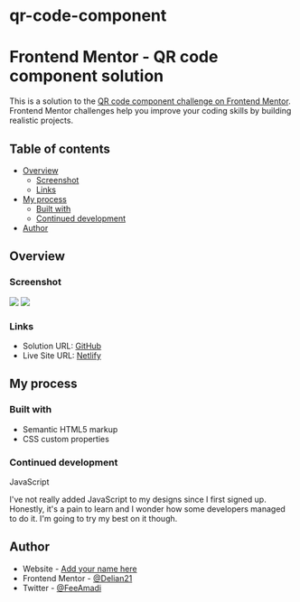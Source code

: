 # qr-code-component

# Frontend Mentor - QR code component solution

This is a solution to the [QR code component challenge on Frontend Mentor](https://www.frontendmentor.io/challenges/qr-code-component-iux_sIO_H). Frontend Mentor challenges help you improve your coding skills by building realistic projects. 

## Table of contents

- [Overview](#overview)
  - [Screenshot](#screenshot)
  - [Links](#links)
- [My process](#my-process)
  - [Built with](#built-with)
  - [Continued development](#continued-development)
- [Author](#author)

## Overview

### Screenshot

![](screenshots/Opera%20Snapshot_2022-08-19_193541_127.0.0.1.png)
![](screenshots/Opera%20Snapshot_2022-08-19_193902_127.0.0.1.png)

### Links

- Solution URL: [GitHub](https://github.com/Delian21/qr-code-component.git)
- Live Site URL: [Netlify](https://delians-qr-code-component.netlify.app/)

## My process

### Built with

- Semantic HTML5 markup
- CSS custom properties

### Continued development
JavaScript

I've not really added JavaScript to my designs since I first signed up. Honestly, it's a pain to learn and I wonder how some developers managed to do it. I'm going to try my best on it though. 

## Author

- Website - [Add your name here](https://www.your-site.com)
- Frontend Mentor - [@Delian21](https://www.frontendmentor.io/profile/Delian21)
- Twitter - [@FeeAmadi](https://www.twitter.com/FeeAmadi)

